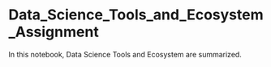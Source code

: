 # Data_Science_Tools_and_Ecosystem_Assignment
In this notebook, Data Science Tools and Ecosystem are summarized.
